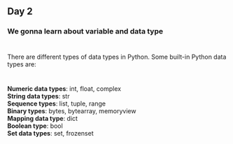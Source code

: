 ## Day 2 
### We gonna learn about variable and data type
#

There are different types of data types in Python. Some built-in Python data types are:
#

**Numeric data types**: int, float, complex <br>
**String data types**: str <br>
**Sequence types**: list, tuple, range <br>
**Binary types**: bytes, bytearray, memoryview <br>
**Mapping data type**: dict <br>
**Boolean type**: bool <br>
**Set data types**: set, frozenset <br>

#
